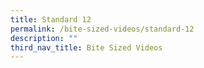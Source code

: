 ```yaml
---
title: Standard 12
permalink: /bite-sized-videos/standard-12
description: ""
third_nav_title: Bite Sized Videos
---
```




